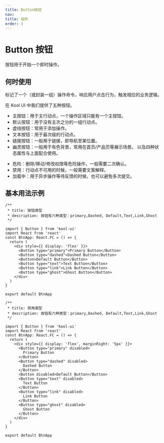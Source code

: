 ```yaml
---
title: Button按钮
nav:
title: 组件
order: 3
---
```


# Button 按钮

按钮用于开始一个即时操作。

## 何时使用

标记了一个（或封装一组）操作命令，响应用户点击行为，触发相应的业务逻辑。

在 Kool UI 中我们提供了五种按钮。

- 主按钮：用于主行动点，一个操作区域只能有一个主按钮。
- 默认按钮：用于没有主次之分的一组行动点。
- 虚线按钮：常用于添加操作。
- 文本按钮：用于最次级的行动点。
- 链接按钮：一般用于链接，即导航至某位置。
- 幽灵按钮：一般用于有色背景，常用在首页/产品页等展示场景。
  以及四种状态属性与上面配合使用。

* 危险：删除/移动/修改权限等危险操作，一般需要二次确认。
* 禁用：行动点不可用的时候，一般需要文案解释。
* 加载中：用于异步操作等待反馈的时候，也可以避免多次提交。

## 基本用法示例

```tsx
/**
 * title: 按钮类型
 * description: 按钮有六种类型：primary,Dashed, Default,Text,Link,Ghost
 */

import { Button } from 'kool-ui'
import React from 'react'
const BtnApp: React.FC = () => {
  return (
    <div style={{ display: 'flex' }}>
      <Button type="primary">Primary Button</Button>
      <Button type="dashed">Dashed Button</Button>
      <Button>Default Button</Button>
      <Button type="text">Text Button</Button>
      <Button type="link">Link Button</Button>
      <Button type="ghost">Ghost Button</Button>
    </div>
  )
}

export default BtnApp
```

```tsx
/**
 * title: 禁用类型
 * description: 按钮有六种类型：primary,Dashed, Default,Text,Link,Ghost
 */

import { Button } from 'kool-ui'
import React from 'react'
const BtnApp: React.FC = () => {
  return (
    <div style={{ display: 'flex', marginRight: '5px' }}>
      <Button type="primary" disabled>
        Primary Button
      </Button>
      <Button type="dashed" disabled>
        Dashed Button
      </Button>
      <Button disabled>Default Button</Button>
      <Button type="text" disabled>
        Text Button
      </Button>
      <Button type="link" disabled>
        Link Button
      </Button>
      <Button type="ghost" disabled>
        Ghost Button
      </Button>
    </div>
  )
}

export default BtnApp
```
